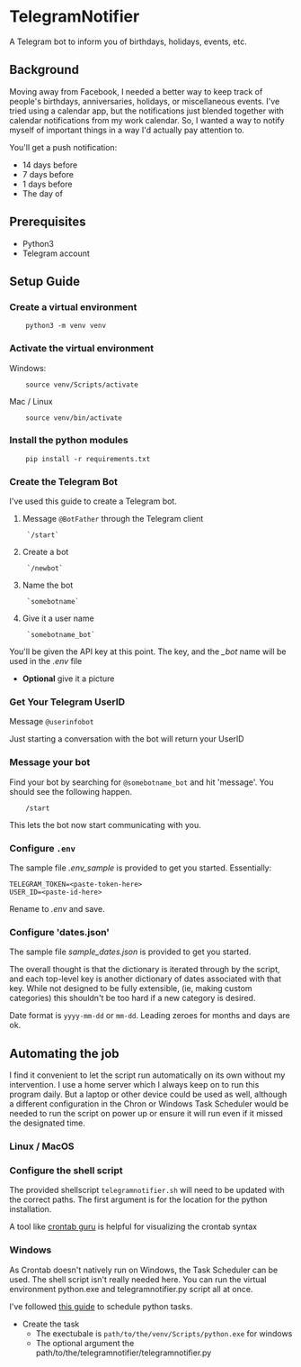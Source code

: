 # TelegramNotifier

A Telegram bot to inform you of birthdays, holidays, events, etc.

## Background

Moving away from Facebook, I needed a better way to keep track of people's birthdays, anniversaries, holidays, or miscellaneous events.  I've tried using a calendar app, but the notifications just blended together with calendar notifications from my work calendar.  So, I wanted a way to notify myself of important things in a way I'd actually pay attention to.

You'll get a push notification:
* 14 days before
* 7 days before
* 1 days before
* The day of

## Prerequisites

* Python3
* Telegram account

## Setup Guide

### Create a virtual environment

        python3 -m venv venv

### Activate the virtual environment

Windows:

        source venv/Scripts/activate

Mac / Linux

        source venv/bin/activate

### Install the python modules

        pip install -r requirements.txt

### Create the Telegram Bot

I've used this guide to create a Telegram bot.  

1. Message `@BotFather` through the Telegram client
        
        `/start`

2. Create a bot

        `/newbot`

3. Name the bot

        `somebotname`

4. Give it a user name

        `somebotname_bot`

You'll be given the API key at this point.  The key, and the *_bot* name will be used in the *.env* file

* **Optional** give it a picture

### Get Your Telegram UserID

Message `@userinfobot`

Just starting a conversation with the bot will return your UserID

### Message your bot

Find your bot by searching for `@somebotname_bot` and hit 'message'.  You should see the following happen. 

        /start  

This lets the bot now start communicating with you.  

### Configure `.env`

The sample file *.env_sample* is provided to get you started.  Essentially:

```
TELEGRAM_TOKEN=<paste-token-here>
USER_ID=<paste-id-here>
```

Rename to *.env* and save.

### Configure 'dates.json'

The sample file *sample_dates.json* is provided to get you started.

The overall thought is that the dictionary is iterated through by the script, and each top-level key is another dictionary of dates associated with that key.  While not designed to be fully extensible, (ie, making custom categories) this shouldn't be too hard if a new category is desired.

Date format is `yyyy-mm-dd` or `mm-dd`.  Leading zeroes for months and days are ok.  

## Automating the job

I find it convenient to let the script run automatically on its own without my intervention.  I use a home server which I always keep on to run this program daily.  But a laptop or other device could be used as well, although a different configuration in the Chron or Windows Task Scheduler would be needed to run the script on power up or ensure it will run even if it missed the designated time.

### Linux / MacOS

### Configure the shell script

The provided shellscript `telegramnotifier.sh` will need to be updated with the correct paths.  The first argument is for the location for the python installation. 

A tool like [crontab guru](https://crontab.guru) is helpful for visualizing the crontab syntax

### Windows

As Crontab doesn't natively run on Windows, the Task Scheduler can be used.  The shell script isn't really needed here.  You can run the virtual environment python.exe and telegramnotifier.py script all at once.  

I've followed [this guide](https://www.askpython.com/python/examples/execute-python-windows-task-scheduler) to schedule python tasks.
* Create the task
    * The exectubale is `path/to/the/venv/Scripts/python.exe` for windows
    * The optional argument the path/to/the/telegramnotifier/telegramnotifier.py
